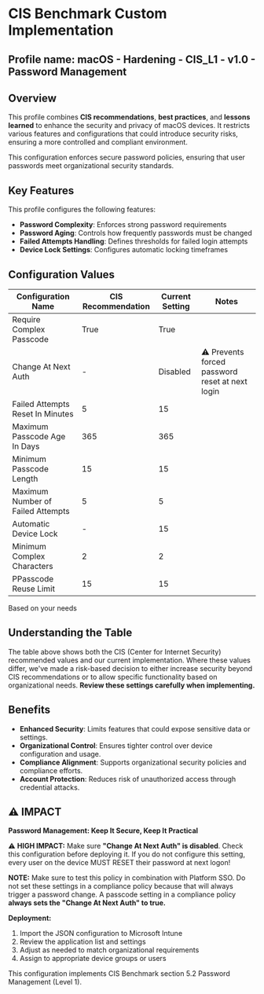 # CIS Benchmark Custom Implementation
## Profile name: macOS - Hardening - CIS_L1 - v1.0 - Password Management

## Overview
This profile combines **CIS recommendations**, **best practices**, and **lessons learned** to enhance the security and privacy of macOS devices. 
It restricts various features and configurations that could introduce security risks, ensuring a more controlled and compliant environment.  

This configuration enforces secure password policies, ensuring that user passwords meet organizational security standards.

## Key Features  
This profile configures the following features:  

- **Password Complexity**: Enforces strong password requirements
- **Password Aging**: Controls how frequently passwords must be changed
- **Failed Attempts Handling**: Defines thresholds for failed login attempts
- **Device Lock Settings**: Configures automatic locking timeframes

## Configuration Values  
| Configuration Name | CIS Recommendation | Current Setting | Notes |
|-------------------|-------------------|-----------------|-------|
| Require Complex Passcode | True | True | |
| Change At Next Auth | - | Disabled | ⚠️ Prevents forced password reset at next login |
| Failed Attempts Reset In Minutes | 5 | 15 | |
| Maximum Passcode Age In Days | 365 | 365 | |
| Minimum Passcode Length | 15 | 15 | |
| Maximum Number of Failed Attempts | 5 | 5 | |
| Automatic Device Lock | - | 15 | |
| Minimum Complex Characters | 2 | 2 | |
| PPasscode Reuse Limit | 15 | 15 | |

Based on your needs

## Understanding the Table
The table above shows both the CIS (Center for Internet Security) recommended values and our current implementation. Where these values differ, we've made a risk-based decision to either increase security beyond CIS recommendations or to allow specific functionality based on organizational needs. **Review these settings carefully when implementing.**

## Benefits  
- **Enhanced Security**: Limits features that could expose sensitive data or settings.  
- **Organizational Control**: Ensures tighter control over device configuration and usage.  
- **Compliance Alignment**: Supports organizational security policies and compliance efforts.
- **Account Protection**: Reduces risk of unauthorized access through credential attacks.

## ⚠️  IMPACT
**Password Management: Keep It Secure, Keep It Practical**

⚠️ **HIGH IMPACT:** Make sure **"Change At Next Auth" is disabled**. Check this configuration before deploying it. 
If you do not configure this setting, every user on the device MUST RESET their password at next logon!

**NOTE:** Make sure to test this policy in combination with Platform SSO. 
Do not set these settings in a compliance policy because that will always trigger a password change. 
A passcode setting in a compliance policy **always sets the "Change At Next Auth" to true.**

**Deployment:**
1. Import the JSON configuration to Microsoft Intune
2. Review the application list and settings
3. Adjust as needed to match organizational requirements
4. Assign to appropriate device groups or users

This configuration implements CIS Benchmark section 5.2 Password Management (Level 1).